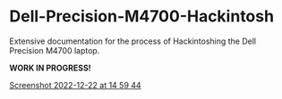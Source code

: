 # Dell-Precision-M4700-Hackintosh

Extensive documentation for the process of Hackintoshing the Dell Precision M4700 laptop.

**WORK IN PROGRESS!**

[Screenshot 2022-12-22 at 14 59 44](https://user-images.githubusercontent.com/121058599/209172141-31a78a54-3ebb-4cee-ae04-487ecedcfe4a.png)
